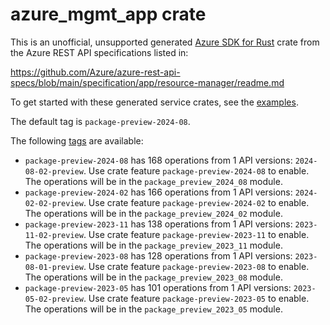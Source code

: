 # azure_mgmt_app crate

This is an unofficial, unsupported generated [Azure SDK for Rust](https://github.com/Azure/azure-sdk-for-rust/tree/legacy) crate from the Azure REST API specifications listed in:

https://github.com/Azure/azure-rest-api-specs/blob/main/specification/app/resource-manager/readme.md

To get started with these generated service crates, see the [examples](https://github.com/Azure/azure-sdk-for-rust/blob/legacy/services/README.md#examples).

The default tag is `package-preview-2024-08`.

The following [tags](https://github.com/Azure/azure-sdk-for-rust/blob/legacy/services/tags.md) are available:

- `package-preview-2024-08` has 168 operations from 1 API versions: `2024-08-02-preview`. Use crate feature `package-preview-2024-08` to enable. The operations will be in the `package_preview_2024_08` module.
- `package-preview-2024-02` has 166 operations from 1 API versions: `2024-02-02-preview`. Use crate feature `package-preview-2024-02` to enable. The operations will be in the `package_preview_2024_02` module.
- `package-preview-2023-11` has 138 operations from 1 API versions: `2023-11-02-preview`. Use crate feature `package-preview-2023-11` to enable. The operations will be in the `package_preview_2023_11` module.
- `package-preview-2023-08` has 128 operations from 1 API versions: `2023-08-01-preview`. Use crate feature `package-preview-2023-08` to enable. The operations will be in the `package_preview_2023_08` module.
- `package-preview-2023-05` has 101 operations from 1 API versions: `2023-05-02-preview`. Use crate feature `package-preview-2023-05` to enable. The operations will be in the `package_preview_2023_05` module.